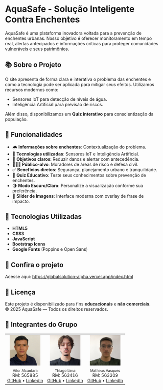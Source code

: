 # AquaSafe - Solução Inteligente Contra Enchentes

AquaSafe é uma plataforma inovadora voltada para a prevenção de enchentes urbanas. Nosso objetivo é oferecer monitoramento em tempo real, alertas antecipados e informações críticas para proteger comunidades vulneráveis e seus patrimônios.

## 📚 Sobre o Projeto

O site apresenta de forma clara e interativa o problema das enchentes e como a tecnologia pode ser aplicada para mitigar seus efeitos. Utilizamos recursos modernos como:

- Sensores IoT para detecção de níveis de água.
- Inteligência Artificial para previsão de riscos.

Além disso, disponibilizamos um **Quiz interativo** para conscientização da população.

## 🎯 Funcionalidades

- 🌧️ **Informações sobre enchentes**: Contextualização do problema.
- 📡 **Tecnologias utilizadas**: Sensores IoT e Inteligência Artificial.
- 🎯 **Objetivos claros**: Reduzir danos e alertar com antecedência.
- 🧑‍🤝‍🧑 **Público-alvo**: Moradores de áreas de risco e defesa civil.
- ✅ **Benefícios diretos**: Segurança, planejamento urbano e tranquilidade.
- 📝 **Quiz Educativo**: Teste seus conhecimentos sobre prevenção de enchentes.
- 🌗 **Modo Escuro/Claro**: Personalize a visualização conforme sua preferência.
- 🎡 **Slider de Imagens**: Interface moderna com overlay de frase de impacto.

## 🚀 Tecnologias Utilizadas

- **HTML5**
- **CSS3**
- **JavaScript**
- **Bootstrap Icons**
- **Google Fonts** (Poppins e Open Sans)

## 🔗 Confira o projeto
Acesse aqui: https://globalsolution-alpha.vercel.app/index.html

## 📄 Licença
Este projeto é disponibilizado para fins **educacionais** e **não comerciais**. <br>
© 2025 AquaSafe — Todos os direitos reservados.

## 👥 Integrantes do Grupo
<table>
  <tr>
    <td align="center">
      <img src="./src/assets/images/Vitor.png" width="100px;" alt="Foto Vitor"/>
      <br>
      <sub>Vitor Alcantara</sub>
      <br>
      RM: 565885
      <br><a href="https://github.com/VitorAlcantara-tech" target="_blank">GitHub</a>
      • <a href="https://www.linkedin.com/in/vitor-alcantara" target="_blank">LinkedIn</a>
    </td>
    
  <td align="center">
      <img src="./src/assets/images/Thiago.png" width="100px;" alt="Foto Thiago"/>
      <br>
      <sub>Thiago Lima</sub>
      <br>
      RM: 563416
      <br><a href="https://github.com/thiagolima-tech" target="_blank">GitHub</a>
      • <a href="https://www.linkedin.com/in/thiago-lima-cavalcanti-8446bb317/" target="_blank">LinkedIn</a>
    </td>
    
  <td align="center">
      <img src="./src/assets/images/Matheus.png" width="100px;" alt="Foto Matheus"/>
      <br>
      <sub>Matheus Vasques</sub>
      <br>
      RM: 563309
      <br><a href="https://github.com/maatvasques" target="_blank">GitHub</a>
      • <a href="https://www.linkedin.com/in/matheus-vasques-santos-21a187357/">LinkedIn</a>
    </td>

    
